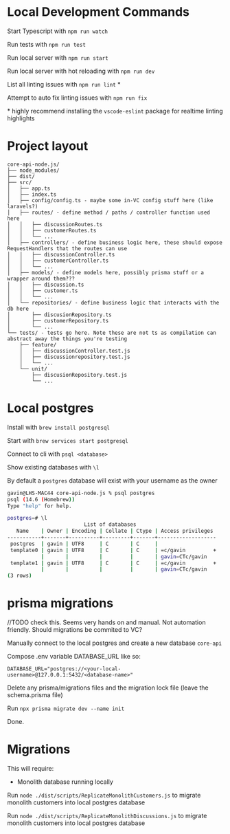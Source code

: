 # Local Development Commands
Start Typescript with `npm run watch`

Run tests with `npm run test`

Run local server with `npm run start`

Run local server with hot reloading with `npm run dev`

List all linting issues with `npm run lint` *

Attempt to auto fix linting issues with `npm run fix`

\* highly recommend installing the `vscode-eslint` package for realtime linting highlights

# Project layout

```
core-api-node.js/
├── node_modules/
├── dist/
├── src/
│   ├── app.ts
│   ├── index.ts
│   ├── config/config.ts - maybe some in-VC config stuff here (like laravels?)
│   ├── routes/ - define method / paths / controller function used here
│   │   ├── discussionRoutes.ts
│   │   ├── customerRoutes.ts
│   │   └── ...
│   ├── controllers/ - define business logic here, these should expose RequestHandlers that the routes can use
│   │   ├── discussionController.ts 
│   │   ├── customerController.ts
│   │   └── ...
│   ├── models/ - define models here, possibly prisma stuff or a wrapper around them???
│   │   ├── discussion.ts
│   │   ├── customer.ts
│   │   └── ...
│   └── repositories/ - define business logic that interacts with the db here
│       ├── discusionRepository.ts
│       ├── customerRepository.ts
│       └── ...
└── tests/ - tests go here. Note these are not ts as compilation can abstract away the things you're testing
    ├── feature/
    │   ├── discussionController.test.js
    │   ├── discussionrepository.test.js
    │   └── ...
    └── unit/
        ├── discusionRepository.test.js
        └── ... 
```

# Local postgres

Install with `brew install postgresql`

Start with `brew services start postgresql`

Connect to cli with `psql <database>`

Show existing databases with `\l`

By default a `postgres` database will exist with your username as the owner

```bash
gavin@LHS-MAC44 core-api-node.js % psql postgres
psql (14.6 (Homebrew))
Type "help" for help.

postgres=# \l
                         List of databases
   Name    | Owner | Encoding | Collate | Ctype | Access privileges 
-----------+-------+----------+---------+-------+-------------------
 postgres  | gavin | UTF8     | C       | C     | 
 template0 | gavin | UTF8     | C       | C     | =c/gavin         +
           |       |          |         |       | gavin=CTc/gavin
 template1 | gavin | UTF8     | C       | C     | =c/gavin         +
           |       |          |         |       | gavin=CTc/gavin
(3 rows)
```

# prisma migrations

//TODO check this. Seems very hands on and manual. Not automation friendly. Should migrations be commited to VC?

Manually connect to the local postgres and create a new database `core-api`

Compose .env variable DATABASE_URL like so:

```
DATABASE_URL="postgres://<your-local-username>@127.0.0.1:5432/<database-name>"
```

Delete any prisma/migrations files and the migration lock file (leave the schema.prisma file)

Run `npx prisma migrate dev --name init`

Done.

# Migrations

This will require:

- Monolith database running locally

Run `node ./dist/scripts/ReplicateMonolithCustomers.js` to migrate monolith customers into local postgres database

Run `node ./dist/scripts/ReplicateMonolithDiscussions.js` to migrate monolith customers into local postgres database